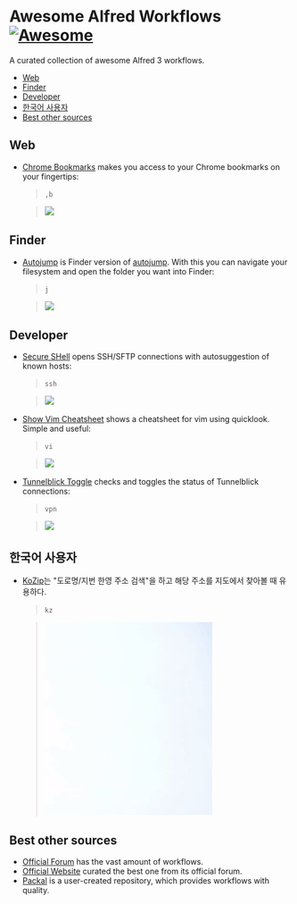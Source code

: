 # Awesome Alfred Workflows [![Awesome](https://cdn.rawgit.com/sindresorhus/awesome/d7305f38d29fed78fa85652e3a63e154dd8e8829/media/badge.svg)](https://github.com/sindresorhus/awesome)

A curated collection of awesome Alfred 3 workflows.


<!-- MDTOC maxdepth:2 firsth1:0 numbering:0 flatten:0 bullets:1 updateOnSave:1 -->

- [Web](#web)   
- [Finder](#finder)   
- [Developer](#developer)   
- [한국어 사용자](#한국어-사용자)   
- [Best other sources](#best-other-sources)   

<!-- /MDTOC -->


## Web

* [Chrome Bookmarks](http://www.packal.org/workflow/chrome-bookmarks-0) makes you access to your Chrome bookmarks on your fingertips:

  > `,b`

  > <img src="http://www.packal.org/sites/default/files/public/workflow-files/comchromebookmarks/screenshots/screenshot_0.png" width="300" />

## Finder

* [Autojump](http://www.packal.org/workflow/autojump) is Finder version of [autojump](https://github.com/wting/autojump). With this you can navigate your filesystem and open the folder you want into Finder:

  > `j`

  > <img src="https://camo.githubusercontent.com/648a61589baf84ff2826ae31b201c82bfd3a5407/687474703a2f2f692e6779617a6f2e636f6d2f31663938353437383065366334316539656337356266373139373062376432632e676966" width="300" />

## Developer

* [Secure SHell](http://www.packal.org/workflow/secure-shell) opens SSH/SFTP connections with autosuggestion of known hosts:

  > `ssh`
  
  > <img src="https://raw.githubusercontent.com/deanishe/alfred-ssh/master/demo.gif" width="300" />

* [Show Vim Cheatsheet](http://www.packal.org/workflow/show-vim-cheatsheet) shows a cheatsheet for vim using quicklook. Simple and useful:

  > `vi`

  > <img src="http://www.packal.org/sites/default/files/public/workflow-files/comamosmanneschmidtshowvimcheatsheet/screenshots/screenshot2016-05-19at60154pm.png" width="300" />

* [Tunnelblick Toggle](http://www.packal.org/workflow/tunnelblick-toggle) checks and toggles the status of Tunnelblick connections:

  > `vpn`

  > <img src="http://www.packal.org/sites/default/files/public/workflow-files/comshau-kotealfredtunnelblick-toggle/screenshots/packal-demo.gif" width="300" />

## 한국어 사용자

* [KoZip](http://www.packal.org/workflow/kozip)는 "도로명/지번 한영 주소 검색"을 하고 해당 주소를 지도에서 찾아볼 때 유용하다.

  > `kz`

  > <img src="https://github.com/kyungw00k/alfred-kozip-workflow/raw/master/screenshot/alfred-kozip-usage-cover.gif" width="300" />

## Best other sources

* [Official Forum](http://www.alfredforum.com/) has the vast amount of workflows.
* [Official Website](https://www.alfredapp.com/workflows/) curated the best one from its official forum.
* [Packal](http://packal.org/) is a user-created repository, which provides workflows with quality.
